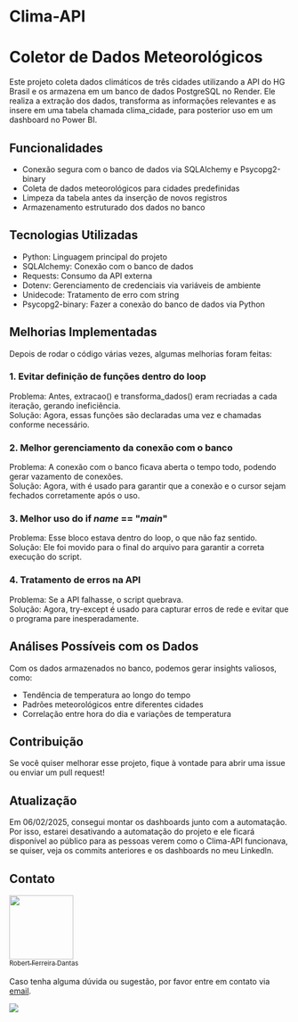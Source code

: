 # Clima-API
# Coletor de Dados Meteorológicos

Este projeto coleta dados climáticos de três cidades utilizando a API do HG Brasil e os armazena em um banco de dados PostgreSQL no Render. Ele realiza a extração dos dados, transforma as informações relevantes e as insere em uma tabela chamada clima_cidade, para posterior uso em um dashboard no Power BI.

## Funcionalidades
- Conexão segura com o banco de dados via SQLAlchemy e Psycopg2-binary
- Coleta de dados meteorológicos para cidades predefinidas
- Limpeza da tabela antes da inserção de novos registros
- Armazenamento estruturado dos dados no banco

## Tecnologias Utilizadas
- Python: Linguagem principal do projeto
- SQLAlchemy: Conexão com o banco de dados
- Requests: Consumo da API externa
- Dotenv: Gerenciamento de credenciais via variáveis de ambiente
- Unidecode: Tratamento de erro com string  
- Psycopg2-binary: Fazer a conexão do banco de dados via Python
                                                                                                                                                                            
   

## Melhorias Implementadas
Depois de rodar o código várias vezes, algumas melhorias foram feitas:

### 1. Evitar definição de funções dentro do loop
Problema: Antes, extracao() e transforma_dados() eram recriadas a cada iteração, gerando ineficiência.  
Solução: Agora, essas funções são declaradas uma vez e chamadas conforme necessário.

### 2. Melhor gerenciamento da conexão com o banco
Problema: A conexão com o banco ficava aberta o tempo todo, podendo gerar vazamento de conexões.  
Solução: Agora, with é usado para garantir que a conexão e o cursor sejam fechados corretamente após o uso.

### 3. Melhor uso do if _name_ == "_main_"
Problema: Esse bloco estava dentro do loop, o que não faz sentido.  
Solução: Ele foi movido para o final do arquivo para garantir a correta execução do script.

### 4. Tratamento de erros na API
Problema: Se a API falhasse, o script quebrava.  
Solução: Agora, try-except é usado para capturar erros de rede e evitar que o programa pare inesperadamente.


## Análises Possíveis com os Dados
Com os dados armazenados no banco, podemos gerar insights valiosos, como:
- Tendência de temperatura ao longo do tempo
- Padrões meteorológicos entre diferentes cidades
- Correlação entre hora do dia e variações de temperatura


## Contribuição
Se você quiser melhorar esse projeto, fique à vontade para abrir uma issue ou enviar um pull request!

## Atualização
Em 06/02/2025, consegui montar os dashboards junto com a automatação. Por isso, estarei desativando a automatação do projeto e ele ficará disponível ao público para as pessoas verem como o Clima-API funcionava, se quiser, veja os commits anteriores e os dashboards no meu Linkedln. 

## Contato

[<img src="https://avatars.githubusercontent.com/u/107763276?v=4" width=115> <br> <sub>Robert Ferreira Dantas</sub>](https://github.com/RobertFerreiraDantas)  
<br>
Caso tenha alguma dúvida ou sugestão, por favor entre em contato via [email](mailto:robertferreira1198@gmail.com).

<div>
  <a href="https://www.linkedin.com/in/robert-ferreira-b1324329a/" target="_blank">
    <img src="https://img.shields.io/badge/-LinkedIn-%230077B5?style=for-the-badge&logo=linkedin&logoColor=white" target="_blank">
  </a>
</div>
